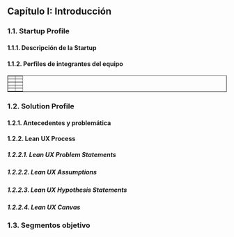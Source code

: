 <h2 id="introduction">Capítulo I: Introducción</h2>

<h3 id="startupProfile">1.1. Startup Profile</h3>
<h4 id="descriptionStartup">1.1.1. Descripción de la Startup</h4>
<h4 id="teamProfile">1.1.2. Perfiles de integrantes del equipo</h4>
<table border="1" cellpadding="20" cellspacing="0">
  <tbody>
    <tr>
      <td></td>
      <td></td>
    </tr>
    <tr>
      <td></td>
      <td></td>
    </tr>
    <tr>
      <td></td>
      <td></td>
    </tr>
    <tr>
      <td></td>
      <td></td>
    </tr>
    <tr>
      <td></td>
      <td></td>
    </tr>
  </tbody>
</table>
<h3 id="solutionProfile">1.2. Solution Profile</h3>
<h4 id="antecedents">1.2.1. Antecedentes y problemática</h4>
<h4 id="leanUXProcess">1.2.2. Lean UX Process</h4>
<h5 id="problemStatement">1.2.2.1. Lean UX Problem Statements</h5>
<h5 id="assumptions">1.2.2.2. Lean UX Assumptions</h5>
<h5 id="hypothesisStatements">1.2.2.3. Lean UX Hypothesis Statements</h5>
<h5 id="uxCanvas">1.2.2.4. Lean UX Canvas</h5>

<h3 id="objectiveSegment">1.3. Segmentos objetivo</h3>
